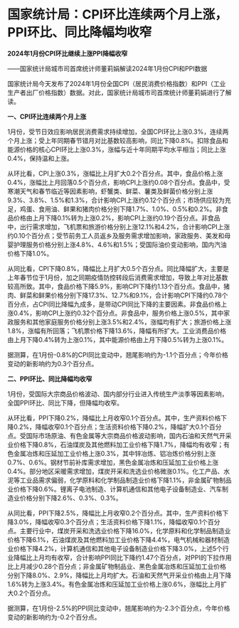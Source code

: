 # 国家统计局：CPI环比连续两个月上涨，PPI环比、同比降幅均收窄

**2024年1月份CPI环比继续上涨PPI降幅收窄**

——国家统计局城市司首席统计师董莉娟解读2024年1月份CPI和PPI数据

国家统计局今天发布了2024年1月份全国CPI（居民消费价格指数）和PPI（工业生产者出厂价格指数）数据。对此，国家统计局城市司首席统计师董莉娟进行了解读。

**一、CPI环比连续两个月上涨**

1月份，受节日效应影响居民消费需求持续增加，全国CPI环比上涨0.3%，连续两个月上涨；受上年同期春节错月对比基数较高影响，同比下降0.8%。扣除食品和能源价格的核心CPI环比上涨0.3%，涨幅与近十年同期平均水平相当；同比上涨0.4%，保持温和上涨。

从环比看，CPI上涨0.3%，涨幅比上月扩大0.2个百分点。其中，食品价格上涨0.4%，涨幅比上月回落0.5个百分点，影响CPI上涨约0.08个百分点。食品中，受寒潮天气和春节临近等因素影响，虾蟹类、鲜菜、薯类及鲜菌价格分别上涨9.3%、3.8%、1.5%和1.3%，合计影响CPI上涨约0.12个百分点；市场供应较为充足，鸡蛋、食用油、鲜果和猪肉价格分别下降1.7%、1.0%、0.5%和0.2%。非食品价格由上月下降0.1%转为上涨0.2%，影响CPI上涨约0.19个百分点。非食品中，出行需求增加，飞机票和旅游价格分别上涨12.1%和4.2%，合计影响CPI上涨约0.10个百分点；受节前务工人员返乡及服务需求增加影响，家政服务、美发和母婴护理服务价格分别上涨4.8%、4.6%和1.5%；受国际油价变动影响，国内汽油价格下降1.0%。

从同比看，CPI下降0.8%，降幅比上月扩大0.5个百分点。同比降幅扩大，主要是上年春节位于1月份，加之同期疫情防控转段后消费需求增加，导致上年对比基数较高所致。其中，食品价格下降5.9%，影响CPI下降约1.13个百分点。食品中，猪肉、鲜菜和鲜果价格分别下降17.3%、12.7%和9.1%，合计影响CPI下降约0.78个百分点，占CPI同比降幅九成多，是带动CPI同比下降的主要因素。非食品价格上涨0.4%，影响CPI上涨约0.32个百分点。非食品中，服务价格上涨0.5%，其中家政服务和其他家庭服务价格分别上涨3.5%和2.4%，涨幅均有扩大；旅游价格上涨1.8%，涨幅有所回落；飞机票价格下降13.6%，降幅有所扩大。工业消费品价格由上月下降0.4%转为上涨0.1%，其中能源价格由上月下降0.5%转为上涨0.1%。

据测算，在1月份-0.8%的CPI同比变动中，翘尾影响约为-1.1个百分点；今年价格变动的新影响约为0.3个百分点。

**二、PPI环比、同比降幅均收窄**

1月份，受国际大宗商品价格波动、国内部分行业进入传统生产淡季等因素影响，全国PPI环比、同比下降，但降幅均收窄。

从环比看，PPI下降0.2%，降幅比上月收窄0.1个百分点。其中，生产资料价格下降0.2%，降幅收窄0.1个百分点；生活资料价格下降0.2%，降幅扩大0.1个百分点。受国际市场原油、有色金属等大宗商品价格波动影响，国内石油和天然气开采业价格下降0.8%，石油煤炭及其他燃料加工业价格下降1.7%，降幅均有收窄；有色金属冶炼和压延加工业价格上涨0.3%，其中锌冶炼、铝冶炼价格分别上涨0.7%、0.6%。钢材节前补库需求增加，黑色金属冶炼和压延加工业价格上涨0.4%。部分地区采暖需求增加，煤炭开采和洗选业价格微涨0.1%。化工产品、水泥等工业品需求偏弱，化学原料和化学制品制造业价格下降1.1%，非金属矿物制品业价格下降0.6%。锂离子电池制造、计算机通信和其他电子设备制造业、汽车制造业价格分别下降2.6%、0.3%、0.3%。

从同比看，PPI下降2.5%，降幅比上月收窄0.2个百分点。其中，生产资料价格下降3.0%，降幅收窄0.3个百分点；生活资料价格下降1.1%，降幅收窄0.1个百分点。主要行业中，煤炭开采和洗选业价格下降16.0%，化学原料和化学制品制造业价格下降6.1%，石油煤炭及其他燃料加工业价格下降4.4%，电气机械和器材制造业价格下降4.2%，计算机通信和其他电子设备制造业价格下降3.0%，上述5个行业降幅比上月均有收窄，合计影响PPI同比下降约1.47个百分点，对PPI的下拉作用比上月减少0.28个百分点；非金属矿物制品业、黑色金属冶炼和压延加工业价格分别下降8.0%、2.9%，降幅比上月均扩大。石油和天然气开采业价格由上月下降1.6%转为上涨3.4%。有色金属冶炼和压延加工业价格上涨0.6%，涨幅比上月扩大0.2个百分点。

据测算，在1月份-2.5%的PPI同比变动中，翘尾影响约为-2.3个百分点，今年价格变动的新影响约为-0.2个百分点。

